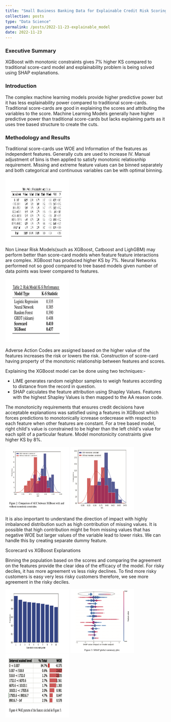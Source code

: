 ```yaml
---
title: "Small Business Banking Data for Explainable Credit Risk Scoring"
collection: posts
type: "Data Science"
permalink: /posts/2022-11-23-explainable_model
date: 2022-11-23
---
```

### Executive Summary
XGBoost with monotonic constraints gives 7% higher KS compared to traditional score-card model and explainability problem is being solved using SHAP explanations.

### Introduction
The complex machine learning models provide higher predictive power but it has less explainability power compared to traditional score-cards. Traditional score-cards are good in explaining the scores and attributing the variables to the score. Machine Learning Models generally have higher predictive power than traditional score-cards but lacks explaining parts as it uses tree based structure to create the cuts.

### Methodology and Results

Traditional score-cards use WOE and Information of the features as independent features. Generally cuts are used to increase IV. Manual adjustment of bins is then applied to satisfy monotonic relatiosnhip requirement. Missing and extreme feature values can be binned separately and both categorical and continuous variables can be with optimal binning.

[<img src="../images/explainable_ai/WOE.png" width="200" height="200"/>](../images/explainable_ai/WOE.png)


Non Linear Risk Models(such as XGBoost, Catboost and LighGBM) may perform better than score-card models when feature feature interactions are complex. XGBoost has produced higher KS by 7%. Neural Networks performed not so good compared to tree based models given number of data points was lower compared to features. 

[<img src="../images/explainable_ai/KS.png" width="200" height="200"/>](../images/explainable_ai/KS.png)


Adverse Action Codes are assigned based on the higher value of the features increases the risk or lowers the risk. Construction of score-card having property of the monotonic relationship between features and scores. 

Explaining the XGBoost model can be done using two techniques:-

- LIME generates random neighbor samples to weigh features according to distance from the record in question.
- SHAP calculates the feature attribution using Shapley Values. Features with the highest Shapley Values is then mapped to the AA reason code.

The monotonicity requirements that ensures credit decisions have acceptable explanations was satisfied using a features in XGBoost which forces predictions to monotonically icnrease ordecrease with respect to each feature when other features are constant. For a tree based model, right child's value is constrained to be higher than the left child's value for each split of a particular feature. Model monotonicity constraints give higher KS by 8%.

[<img src="../images/explainable_ai/AUC_compare.png" width="200" height="200"/>](../images/explainable_ai/AUC_compare.png)
[<img src="../images/explainable_ai/KS_compare.png" width="200" height="200"/>](../images/explainable_ai/KS_compare.png)


It is also important to understand the direction of impact with highly imbalanced distribution such as high contribution of missing values. It is possible that high contribution might be from missing values that has negative WOE but larger values of the variable lead to lower risks. We can handle this by creating separate dummy feature.

Scorecard vs XGBoost Explanations

Binning the population based on the scores and comparing the agreement on the features provide the clear idea of the efficacy of the model. For risky deciles, it has more agreement vs less risky declines. To find more risky customers is easy very less risky customers therefore, we see more agreement in the risky deciles.

[<img src="../images/explainable_ai/AAC_compare.png" width="200" height="200"/>](../images/explainable_ai/AAC_compare.png)
[<img src="../images/explainable_ai/SHAP.png" width="200" height="200"/>](../images/explainable_ai/SHAP.png)
[<img src="../images/explainable_ai/WOE_weird.png" width="200" height="200"/>](../images/explainable_ai/WOE_weird.png)

